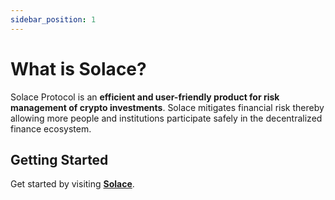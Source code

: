 ```yaml
---
sidebar_position: 1
---
```


# What is Solace?

Solace Protocol is an **efficient and user-friendly product for risk management of crypto investments**. Solace mitigates financial risk thereby allowing more people and institutions participate safely in the decentralized finance ecosystem.

## Getting Started

Get started by visiting **[Solace](https://solace.fi)**.